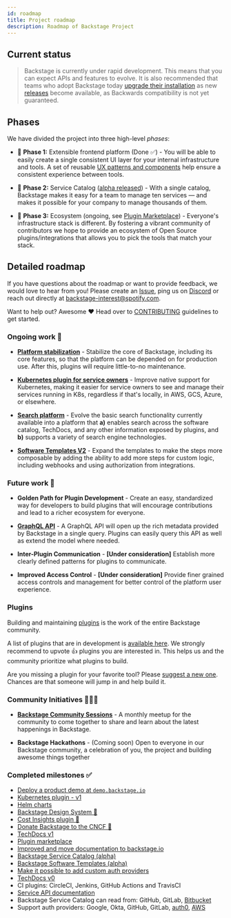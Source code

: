```yaml
---
id: roadmap
title: Project roadmap
description: Roadmap of Backstage Project
---
```


## Current status

> Backstage is currently under rapid development. This means that you can expect
> APIs and features to evolve. It is also recommended that teams who adopt
> Backstage today [upgrade their installation](../cli/commands.md#versionsbump)
> as new [releases](https://github.com/backstage/backstage/releases) become
> available, as Backwards compatibility is not yet guaranteed.

## Phases

We have divided the project into three high-level _phases_:

- 🐣 **Phase 1:** Extensible frontend platform (Done ✅) - You will be able to
  easily create a single consistent UI layer for your internal infrastructure
  and tools. A set of reusable
  [UX patterns and components](https://backstage.io/storybook) help ensure a
  consistent experience between tools.

- 🐢 **Phase 2:** Service Catalog
  ([alpha released](https://backstage.io/blog/2020/06/22/backstage-service-catalog-alpha)) -
  With a single catalog, Backstage makes it easy for a team to manage ten
  services — and makes it possible for your company to manage thousands of them.

- 🐇 **Phase 3:** Ecosystem (ongoing, see
  [Plugin Marketplace](https://backstage.io/plugins)) - Everyone's
  infrastructure stack is different. By fostering a vibrant community of
  contributors we hope to provide an ecosystem of Open Source
  plugins/integrations that allows you to pick the tools that match your stack.

## Detailed roadmap

If you have questions about the roadmap or want to provide feedback, we would
love to hear from you! Please create an
[Issue](https://github.com/backstage/backstage/issues/new/choose), ping us on
[Discord](https://discord.gg/EBHEGzX) or reach out directly at
[backstage-interest@spotify.com](mailto:backstage-interest@spotify.com).

Want to help out? Awesome ❤️ Head over to
[CONTRIBUTING](https://github.com/backstage/backstage/blob/master/CONTRIBUTING.md)
guidelines to get started.

### Ongoing work 🚧

- **[Platform stabilization](https://github.com/backstage/backstage/milestone/19)** -
  Stabilize the core of Backstage, including its core features, so that the
  platform can be depended on for production use. After this, plugins will
  require little-to-no maintenance.

- **[Kubernetes plugin for service owners](https://github.com/backstage/backstage/issues/2857)** -
  Improve native support for Kubernetes, making it easier for service owners to
  see and manage their services running in K8s, regardless if that's locally, in
  AWS, GCS, Azure, or elsewhere.

- **[Search platform](../features/search/README.md)** - Evolve the basic search
  functionality currently available into a platform that **a)** enables search
  across the software catalog, TechDocs, and any other information exposed by
  plugins, and **b)** supports a variety of search engine technologies.

- **[Software Templates V2](https://github.com/backstage/backstage/issues/2771)** -
  Expand the templates to make the steps more composable by adding the ability
  to add more steps for custom logic, including webhooks and using authorization
  from integrations.

### Future work 🔮

- **Golden Path for Plugin Development** - Create an easy, standardized way for
  developers to build plugins that will encourage contributions and lead to a
  richer ecosystem for everyone.

- **[GraphQL API](https://github.com/backstage/backstage/milestone/13)** - A
  GraphQL API will open up the rich metadata provided by Backstage in a single
  query. Plugins can easily query this API as well as extend the model where
  needed.

- **Inter-Plugin Communication** - **[Under consideration]** Establish more
  clearly defined patterns for plugins to communicate.

- **Improved Access Control** - **[Under consideration]** Provide finer grained
  access controls and management for better control of the platform user
  experience.

### Plugins

Building and maintaining [plugins](https://backstage.io/plugins) is the work of
the entire Backstage community.

A list of plugins that are in development is
[available here](https://github.com/backstage/backstage/issues?q=is%3Aissue+is%3Aopen+label%3Aplugin+sort%3Areactions-%2B1-desc).
We strongly recommend to upvote 👍 plugins you are interested in. This helps us
and the community prioritize what plugins to build.

Are you missing a plugin for your favorite tool? Please
[suggest a new one](https://github.com/backstage/backstage/issues/new?labels=plugin&template=plugin_template.md&title=%5BPlugin%5D+THE+PLUGIN+NAME).
Chances are that someone will jump in and help build it.

### Community Initiatives 🧑‍🤝‍🧑

- [**Backstage Community Sessions**](https://github.com/backstage/community#meetups) -
  A monthly meetup for the community to come together to share and learn about
  the latest happenings in Backstage.

- **Backstage Hackathons** - (Coming soon) Open to everyone in our Backstage
  community, a celebration of you, the project and building awesome things
  together

### Completed milestones ✅

- [Deploy a product demo at `demo.backstage.io`](https://demo.backstage.io)
- [Kubernetes plugin - v1](https://github.com/backstage/backstage/tree/master/plugins/kubernetes)
- [Helm charts](https://github.com/backstage/backstage/tree/master/contrib/chart/backstage)
- [Backstage Design System 💅](https://backstage.io/blog/2020/09/30/backstage-design-system)
- [Cost Insights plugin 💸](https://engineering.atspotify.com/2020/09/29/managing-clouds-from-the-ground-up-cost-engineering-at-spotify/)
- [Donate Backstage to the CNCF 🎉](https://backstage.io/blog/2020/09/23/backstage-cncf-sandbox)
- [TechDocs v1](https://backstage.io/blog/2020/09/08/announcing-tech-docs)
- [Plugin marketplace](https://backstage.io/plugins)
- [Improved and move documentation to backstage.io](https://backstage.io/docs/overview/what-is-backstage)
- [Backstage Service Catalog (alpha)](https://backstage.io/blog/2020/06/22/backstage-service-catalog-alpha)
- [Backstage Software Templates (alpha)](https://backstage.io/blog/2020/08/05/announcing-backstage-software-templates)
- [Make it possible to add custom auth providers](https://backstage.io/blog/2020/07/01/how-to-enable-authentication-in-backstage-using-passport)
- [TechDocs v0](https://github.com/backstage/backstage/milestone/15)
- CI plugins: CircleCI, Jenkins, GitHub Actions and TravisCI
- [Service API documentation](https://github.com/backstage/backstage/pull/1737)
- Backstage Service Catalog can read from: GitHub, GitLab,
  [Bitbucket](https://github.com/backstage/backstage/pull/1938)
- Support auth providers: Google, Okta, GitHub, GitLab,
  [auth0](https://github.com/backstage/backstage/pull/1611),
  [AWS](https://github.com/backstage/backstage/pull/1990)
